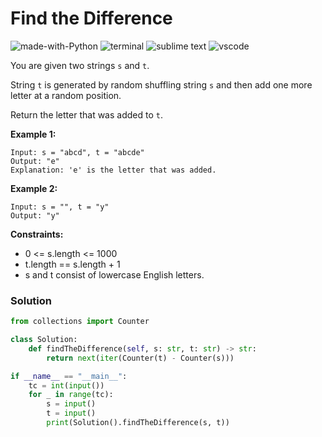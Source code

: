 # Find the Difference
![made-with-Python](https://img.shields.io/badge/Made%20with-Python-007396.svg)
![terminal](https://img.shields.io/badge/Windows%20Terminal-4D4D4D?logo=windows%20terminal&logoColor=white)
![sublime text](https://img.shields.io/badge/sublime_text-%23575757.svg?logo=sublime-text&logoColor=important)
![vscode](https://img.shields.io/badge/Visual_Studio_Code-0078D4?logo=visual%20studio%20code&logoColor=white)

You are given two strings `s` and `t`.

String `t` is generated by random shuffling string `s` and then add one more letter at a random position.

Return the letter that was added to `t`.

__Example 1:__
```
Input: s = "abcd", t = "abcde"
Output: "e"
Explanation: 'e' is the letter that was added.
```
__Example 2:__
```
Input: s = "", t = "y"
Output: "y"
```

__Constraints:__
- 0 <= s.length <= 1000
- t.length == s.length + 1
- s and t consist of lowercase English letters.
  
### Solution
```py
from collections import Counter

class Solution:
    def findTheDifference(self, s: str, t: str) -> str:
        return next(iter(Counter(t) - Counter(s)))

if __name__ == "__main__":
    tc = int(input())
    for _ in range(tc):
        s = input()
        t = input()
        print(Solution().findTheDifference(s, t))
```